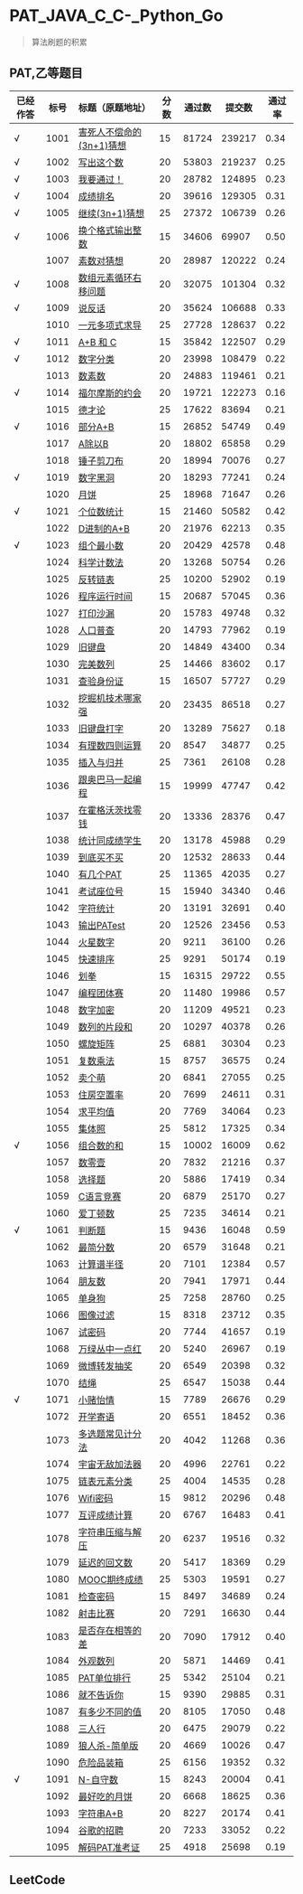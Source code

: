 # PAT_JAVA_C_C-_Python_Go
> 算法刷题的积累 

## PAT,乙等题目

| 已经作答 | 标号 | 标题（原题地址）                                             | 分数 | 通过数 | 提交数 | 通过率 |
| -------- | ---- | ------------------------------------------------------------ | ---- | ------ | ------ | ------ |
| √        | 1001 | [害死人不偿命的(3n+1)猜想](https://pintia.cn/problem-sets/994805260223102976/problems/994805325918486528) | 15   | 81724  | 239217 | 0.34   |
| √        | 1002 | [写出这个数](https://pintia.cn/problem-sets/994805260223102976/problems/994805324509200384) | 20   | 53803  | 219237 | 0.25   |
| √        | 1003 | [我要通过！](https://pintia.cn/problem-sets/994805260223102976/problems/994805323154440192) | 20   | 28782  | 124895 | 0.23   |
| √        | 1004 | [成绩排名](https://pintia.cn/problem-sets/994805260223102976/problems/994805321640296448) | 20   | 39616  | 129305 | 0.31   |
| √        | 1005 | [继续(3n+1)猜想](https://pintia.cn/problem-sets/994805260223102976/problems/994805320306507776) | 25   | 27372  | 106739 | 0.26   |
| √        | 1006 | [换个格式输出整数](https://pintia.cn/problem-sets/994805260223102976/problems/994805318855278592) | 15   | 34606  | 69907  | 0.50   |
|          | 1007 | [素数对猜想](https://pintia.cn/problem-sets/994805260223102976/problems/994805317546655744) | 20   | 28987  | 120222 | 0.24   |
| √        | 1008 | [数组元素循环右移问题](https://pintia.cn/problem-sets/994805260223102976/problems/994805316250615808) | 20   | 32075  | 101304 | 0.32   |
| √        | 1009 | [说反话](https://pintia.cn/problem-sets/994805260223102976/problems/994805314941992960) | 20   | 35624  | 106688 | 0.33   |
|          | 1010 | [一元多项式求导](https://pintia.cn/problem-sets/994805260223102976/problems/994805313708867584) | 25   | 27728  | 128637 | 0.22   |
| √        | 1011 | [A+B 和 C](https://pintia.cn/problem-sets/994805260223102976/problems/994805312417021952) | 15   | 35842  | 122507 | 0.29   |
| √        | 1012 | [数字分类](https://pintia.cn/problem-sets/994805260223102976/problems/994805311146147840) | 20   | 23998  | 108479 | 0.22   |
|          | 1013 | [数素数](https://pintia.cn/problem-sets/994805260223102976/problems/994805309963354112) | 20   | 24883  | 119461 | 0.21   |
| √        | 1014 | [福尔摩斯的约会](https://pintia.cn/problem-sets/994805260223102976/problems/994805308755394560) | 20   | 19721  | 122273 | 0.16   |
|          | 1015 | [德才论](https://pintia.cn/problem-sets/994805260223102976/problems/994805307551629312) | 25   | 17622  | 83694  | 0.21   |
| √        | 1016 | [部分A+B](https://pintia.cn/problem-sets/994805260223102976/problems/994805306310115328) | 15   | 26852  | 54749  | 0.49   |
|          | 1017 | [A除以B](https://pintia.cn/problem-sets/994805260223102976/problems/994805305181847552) | 20   | 18802  | 65858  | 0.29   |
|          | 1018 | [锤子剪刀布](https://pintia.cn/problem-sets/994805260223102976/problems/994805304020025344) | 20   | 18994  | 70076  | 0.27   |
| √        | 1019 | [数字黑洞](https://pintia.cn/problem-sets/994805260223102976/problems/994805302786899968) | 20   | 18293  | 77241  | 0.24   |
|          | 1020 | [月饼](https://pintia.cn/problem-sets/994805260223102976/problems/994805301562163200) | 25   | 18968  | 71647  | 0.26   |
| √        | 1021 | [个位数统计](https://pintia.cn/problem-sets/994805260223102976/problems/994805300404535296) | 15   | 21460  | 50582  | 0.42   |
|          | 1022 | [D进制的A+B](https://pintia.cn/problem-sets/994805260223102976/problems/994805299301433344) | 20   | 21976  | 62213  | 0.35   |
| √        | 1023 | [组个最小数](https://pintia.cn/problem-sets/994805260223102976/problems/994805298269634560) | 20   | 20429  | 42578  | 0.48   |
|          | 1024 | [科学计数法](https://pintia.cn/problem-sets/994805260223102976/problems/994805297229447168) | 20   | 13268  | 50754  | 0.26   |
|          | 1025 | [反转链表](https://pintia.cn/problem-sets/994805260223102976/problems/994805296180871168) | 25   | 10200  | 52902  | 0.19   |
|          | 1026 | [程序运行时间](https://pintia.cn/problem-sets/994805260223102976/problems/994805295203598336) | 15   | 20687  | 57045  | 0.36   |
|          | 1027 | [打印沙漏](https://pintia.cn/problem-sets/994805260223102976/problems/994805294251491328) | 20   | 15783  | 49748  | 0.32   |
|          | 1028 | [人口普查](https://pintia.cn/problem-sets/994805260223102976/problems/994805293282607104) | 20   | 14793  | 77962  | 0.19   |
|          | 1029 | [旧键盘](https://pintia.cn/problem-sets/994805260223102976/problems/994805292322111488) | 20   | 14849  | 43400  | 0.34   |
|          | 1030 | [完美数列](https://pintia.cn/problem-sets/994805260223102976/problems/994805291311284224) | 25   | 14466  | 83602  | 0.17   |
|          | 1031 | [查验身份证](https://pintia.cn/problem-sets/994805260223102976/problems/994805290334011392) | 15   | 16507  | 57727  | 0.29   |
|          | 1032 | [挖掘机技术哪家强](https://pintia.cn/problem-sets/994805260223102976/problems/994805289432236032) | 20   | 23435  | 86518  | 0.27   |
|          | 1033 | [旧键盘打字](https://pintia.cn/problem-sets/994805260223102976/problems/994805288530460672) | 20   | 13289  | 75627  | 0.18   |
|          | 1034 | [有理数四则运算](https://pintia.cn/problem-sets/994805260223102976/problems/994805287624491008) | 20   | 8547   | 34877  | 0.25   |
|          | 1035 | [插入与归并](https://pintia.cn/problem-sets/994805260223102976/problems/994805286714327040) | 25   | 7361   | 26108  | 0.28   |
|          | 1036 | [跟奥巴马一起编程](https://pintia.cn/problem-sets/994805260223102976/problems/994805285812551680) | 15   | 19999  | 47747  | 0.42   |
|          | 1037 | [在霍格沃茨找零钱](https://pintia.cn/problem-sets/994805260223102976/problems/994805284923359232) | 20   | 13336  | 28376  | 0.47   |
|          | 1038 | [统计同成绩学生](https://pintia.cn/problem-sets/994805260223102976/problems/994805284092887040) | 20   | 13178  | 45988  | 0.29   |
|          | 1039 | [到底买不买](https://pintia.cn/problem-sets/994805260223102976/problems/994805283241443328) | 20   | 12532  | 28633  | 0.44   |
|          | 1040 | [有几个PAT](https://pintia.cn/problem-sets/994805260223102976/problems/994805282389999616) | 25   | 11365  | 42035  | 0.27   |
|          | 1041 | [考试座位号](https://pintia.cn/problem-sets/994805260223102976/problems/994805281567916032) | 15   | 15940  | 34340  | 0.46   |
|          | 1042 | [字符统计](https://pintia.cn/problem-sets/994805260223102976/problems/994805280817135616) | 20   | 13191  | 32691  | 0.40   |
|          | 1043 | [输出PATest](https://pintia.cn/problem-sets/994805260223102976/problems/994805280074743808) | 20   | 12526  | 23456  | 0.53   |
|          | 1044 | [火星数字](https://pintia.cn/problem-sets/994805260223102976/problems/994805279328157696) | 20   | 9211   | 36100  | 0.26   |
|          | 1045 | [快速排序](https://pintia.cn/problem-sets/994805260223102976/problems/994805278589960192) | 25   | 9291   | 50174  | 0.19   |
|          | 1046 | [划拳](https://pintia.cn/problem-sets/994805260223102976/problems/994805277847568384) | 15   | 16315  | 29722  | 0.55   |
|          | 1047 | [编程团体赛](https://pintia.cn/problem-sets/994805260223102976/problems/994805277163896832) | 20   | 11480  | 19986  | 0.57   |
|          | 1048 | [数字加密](https://pintia.cn/problem-sets/994805260223102976/problems/994805276438282240) | 20   | 11209  | 49521  | 0.23   |
|          | 1049 | [数列的片段和](https://pintia.cn/problem-sets/994805260223102976/problems/994805275792359424) | 20   | 10297  | 40378  | 0.26   |
|          | 1050 | [螺旋矩阵](https://pintia.cn/problem-sets/994805260223102976/problems/994805275146436608) | 25   | 6881   | 30304  | 0.23   |
|          | 1051 | [复数乘法](https://pintia.cn/problem-sets/994805260223102976/problems/994805274496319488) | 15   | 8757   | 36575  | 0.24   |
|          | 1052 | [卖个萌](https://pintia.cn/problem-sets/994805260223102976/problems/994805273883951104) | 20   | 6841   | 27055  | 0.25   |
|          | 1053 | [住房空置率](https://pintia.cn/problem-sets/994805260223102976/problems/994805273284165632) | 20   | 7699   | 24611  | 0.31   |
|          | 1054 | [求平均值](https://pintia.cn/problem-sets/994805260223102976/problems/994805272659214336) | 20   | 7769   | 34064  | 0.23   |
|          | 1055 | [集体照](https://pintia.cn/problem-sets/994805260223102976/problems/994805272021680128) | 25   | 5812   | 17325  | 0.34   |
| √        | 1056 | [组合数的和](https://pintia.cn/problem-sets/994805260223102976/problems/994805271455449088) | 15   | 10002  | 16009  | 0.62   |
|          | 1057 | [数零壹](https://pintia.cn/problem-sets/994805260223102976/problems/994805270914383872) | 20   | 7832   | 21216  | 0.37   |
|          | 1058 | [选择题](https://pintia.cn/problem-sets/994805260223102976/problems/994805270356541440) | 20   | 5886   | 17419  | 0.34   |
|          | 1059 | [C语言竞赛](https://pintia.cn/problem-sets/994805260223102976/problems/994805269828059136) | 20   | 6879   | 25170  | 0.27   |
|          | 1060 | [爱丁顿数](https://pintia.cn/problem-sets/994805260223102976/problems/994805269312159744) | 25   | 7235   | 34614  | 0.21   |
| √        | 1061 | [判断题](https://pintia.cn/problem-sets/994805260223102976/problems/994805268817231872) | 15   | 9436   | 16048  | 0.59   |
|          | 1062 | [最简分数](https://pintia.cn/problem-sets/994805260223102976/problems/994805268334886912) | 20   | 6579   | 31648  | 0.21   |
|          | 1063 | [计算谱半径](https://pintia.cn/problem-sets/994805260223102976/problems/994805267860930560) | 20   | 7101   | 12384  | 0.57   |
|          | 1064 | [朋友数](https://pintia.cn/problem-sets/994805260223102976/problems/994805267416334336) | 20   | 7941   | 17971  | 0.44   |
|          | 1065 | [单身狗](https://pintia.cn/problem-sets/994805260223102976/problems/994805266942377984) | 25   | 7258   | 28760  | 0.25   |
|          | 1066 | [图像过滤](https://pintia.cn/problem-sets/994805260223102976/problems/994805266514558976) | 15   | 8318   | 23712  | 0.35   |
|          | 1067 | [试密码](https://pintia.cn/problem-sets/994805260223102976/problems/994805266007048192) | 20   | 7744   | 41657  | 0.19   |
|          | 1068 | [万绿丛中一点红](https://pintia.cn/problem-sets/994805260223102976/problems/994805265579229184) | 20   | 5240   | 26967  | 0.19   |
|          | 1069 | [微博转发抽奖](https://pintia.cn/problem-sets/994805260223102976/problems/994805265159798784) | 20   | 6549   | 20398  | 0.32   |
|          | 1070 | [结绳](https://pintia.cn/problem-sets/994805260223102976/problems/994805264706813952) | 25   | 6547   | 15038  | 0.44   |
| √        | 1071 | [小赌怡情](https://pintia.cn/problem-sets/994805260223102976/problems/994805264312549376) | 15   | 7789   | 26676  | 0.29   |
|          | 1072 | [开学寄语](https://pintia.cn/problem-sets/994805260223102976/problems/994805263964422144) | 20   | 6551   | 18452  | 0.36   |
|          | 1073 | [多选题常见计分法](https://pintia.cn/problem-sets/994805260223102976/problems/994805263624683520) | 20   | 4042   | 11268  | 0.36   |
|          | 1074 | [宇宙无敌加法器](https://pintia.cn/problem-sets/994805260223102976/problems/994805263297527808) | 20   | 4996   | 22761  | 0.22   |
|          | 1075 | [链表元素分类](https://pintia.cn/problem-sets/994805260223102976/problems/994805262953594880) | 25   | 4004   | 14535  | 0.28   |
|          | 1076 | [Wifi密码](https://pintia.cn/problem-sets/994805260223102976/problems/994805262622244864) | 15   | 9812   | 20296  | 0.48   |
|          | 1077 | [互评成绩计算](https://pintia.cn/problem-sets/994805260223102976/problems/994805262303477760) | 20   | 6767   | 16483  | 0.41   |
|          | 1078 | [字符串压缩与解压](https://pintia.cn/problem-sets/994805260223102976/problems/994805262018265088) | 20   | 6237   | 19516  | 0.32   |
|          | 1079 | [延迟的回文数](https://pintia.cn/problem-sets/994805260223102976/problems/994805261754023936) | 20   | 5417   | 18369  | 0.29   |
|          | 1080 | [MOOC期终成绩](https://pintia.cn/problem-sets/994805260223102976/problems/994805261493977088) | 25   | 5303   | 19591  | 0.27   |
|          | 1081 | [检查密码](https://pintia.cn/problem-sets/994805260223102976/problems/994805261217153024) | 15   | 8497   | 34689  | 0.24   |
|          | 1082 | [射击比赛](https://pintia.cn/problem-sets/994805260223102976/problems/994805260990660608) | 20   | 7291   | 16630  | 0.44   |
|          | 1083 | [是否存在相等的差](https://pintia.cn/problem-sets/994805260223102976/problems/994805260780945408) | 20   | 7090   | 17912  | 0.40   |
|          | 1084 | [外观数列](https://pintia.cn/problem-sets/994805260223102976/problems/994805260583813120) | 20   | 5871   | 14469  | 0.41   |
|          | 1085 | [PAT单位排行](https://pintia.cn/problem-sets/994805260223102976/problems/994805260353126400) | 25   | 5342   | 25104  | 0.21   |
|          | 1086 | [就不告诉你](https://pintia.cn/problem-sets/994805260223102976/problems/1038429065476579328) | 15   | 9390   | 29885  | 0.31   |
|          | 1087 | [有多少不同的值](https://pintia.cn/problem-sets/994805260223102976/problems/1038429191091781632) | 20   | 8105   | 17050  | 0.48   |
|          | 1088 | [三人行](https://pintia.cn/problem-sets/994805260223102976/problems/1038429286185074688) | 20   | 6475   | 29079  | 0.22   |
|          | 1089 | [狼人杀-简单版](https://pintia.cn/problem-sets/994805260223102976/problems/1038429385296453632) | 20   | 4669   | 10026  | 0.47   |
|          | 1090 | [危险品装箱](https://pintia.cn/problem-sets/994805260223102976/problems/1038429484026175488) | 25   | 6156   | 19352  | 0.32   |
| √        | 1091 | [N-自守数](https://pintia.cn/problem-sets/994805260223102976/problems/1071785664454127616) | 15   | 8243   | 20004  | 0.41   |
|          | 1092 | [最好吃的月饼](https://pintia.cn/problem-sets/994805260223102976/problems/1071785779399028736) | 20   | 6668   | 18625  | 0.36   |
|          | 1093 | [字符串A+B](https://pintia.cn/problem-sets/994805260223102976/problems/1071785884776722432) | 20   | 8227   | 20174  | 0.41   |
|          | 1094 | [谷歌的招聘](https://pintia.cn/problem-sets/994805260223102976/problems/1071785997033074688) | 20   | 7233   | 33052  | 0.22   |
|          | 1095 | [解码PAT准考证](https://pintia.cn/problem-sets/994805260223102976/problems/1071786104348536832) | 25   | 4918   | 25698  | 0.19   |

## LeetCode